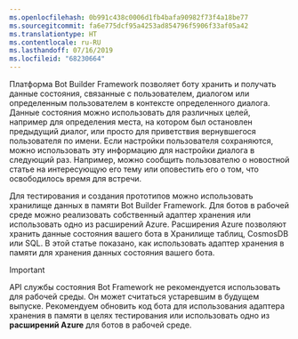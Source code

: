 ```yaml
---
ms.openlocfilehash: 0b991c438c0006d1fb4bafa90982f73f4a18be77
ms.sourcegitcommit: fa6e775dcf95a4253ad854796f5906f33af05a42
ms.translationtype: HT
ms.contentlocale: ru-RU
ms.lasthandoff: 07/16/2019
ms.locfileid: "68230664"
---
```

Платформа Bot Builder Framework позволяет боту хранить и получать данные состояния, связанные с пользователем, диалогом или определенным пользователем в контексте определенного диалога. Данные состояния можно использовать для различных целей, например для определения места, на котором был остановлен предыдущий диалог, или просто для приветствия вернувшегося пользователя по имени. Если настройки пользователя сохраняются, можно использовать эту информацию для настройки диалога в следующий раз. Например, можно сообщить пользователю о новостной статье на интересующую его тему или оповестить его о том, что освободилось время для встречи. 

Для тестирования и создания прототипов можно использовать хранилище данных в памяти Bot Builder Framework. Для ботов в рабочей среде можно реализовать собственный адаптер хранения или использовать одно из расширений Azure. Расширения Azure позволяют хранить данные состояния вашего бота в Хранилище таблиц, CosmosDB или SQL. В этой статье показано, как использовать адаптер хранения в памяти для хранения данных состояния вашего бота. 

> [!IMPORTANT]
> API службы состояния Bot Framework не рекомендуется использовать для рабочей среды. Он может считаться устаревшим в будущем выпуске. Рекомендуем обновить код бота для использования адаптера хранения в памяти в целях тестирования или использовать одно из **расширений Azure** для ботов в рабочей среде.
